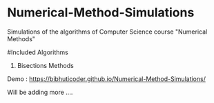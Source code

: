 # Numerical-Method-Simulations
Simulations of the algorithms of Computer Science course "Numerical Methods"

#Included Algorithms

1. Bisections Methods



Demo : https://bibhuticoder.github.io/Numerical-Method-Simulations/


Will be adding more ....
